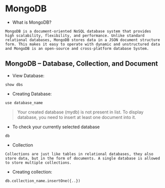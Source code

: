 # MongoDB 

* What is MongoDB?
```
MongoDB is a document-oriented NoSQL database system that provides high scalability, flexibility, and performance. Unlike standard relational databases, MongoDB stores data in a JSON document structure form. This makes it easy to operate with dynamic and unstructured data and MongoDB is an open-source and cross-platform database System.
```

## MongoDB – Database, Collection, and Document

* View Database:
```
show dbs
```
* Creating Database:
```
use database_name 
```
> Your created database (mydb) is not present in list. To display database, you need to insert at least one document into it.
* To check your currently selected database
```
db
```
* Collection
```
Collections are just like tables in relational databases, they also store data, but in the form of documents. A single database is allowed to store multiple collections.  
```
* Creating collection:
```
db.collection_name.insertOne({..})
```
